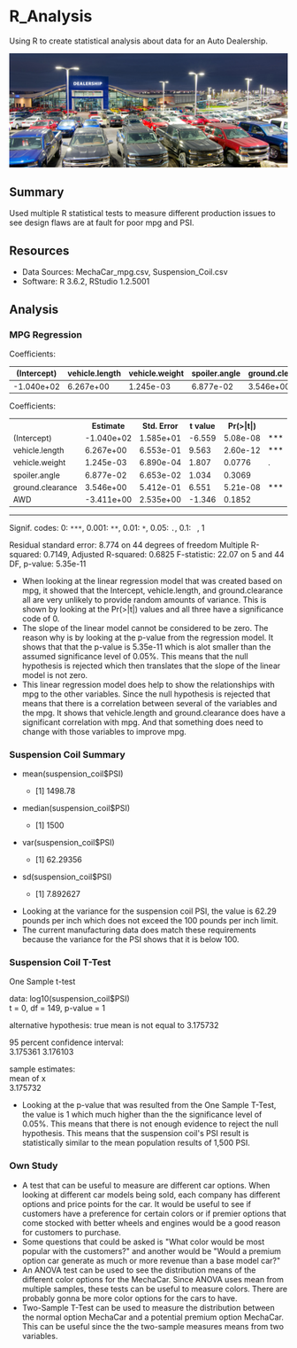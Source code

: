 # R_Analysis
Using R to create statistical analysis about data for an Auto Dealership.

![Dealership](Images/Dealership.jpg)

## Summary
Used multiple R statistical tests to measure different production issues to see design flaws are at fault for poor mpg and PSI.

## Resources
- Data Sources: MechaCar_mpg.csv, Suspension_Coil.csv
- Software: R 3.6.2, RStudio 1.2.5001

## Analysis
### MPG Regression

Coefficients:

|(Intercept) | vehicle.length | vehicle.weight | spoiler.angle | ground.clearance | AWD|
|------------|----------------|----------------|---------------|------------------|----|
| -1.040e+02 |   6.267e+00    |     1.245e-03  |  6.877e-02    |  3.546e+00 |-3.411e+00|

Coefficients:

<table style="width:100%">
  <tr>
    <th></th>
    <th>Estimate</th>
    <th>Std. Error</th>
    <th>t value</th>
    <th>Pr(>|t|)</th>
    <th></th>
  </tr>
  <tr>
    <td>(Intercept)</td>
    <td>-1.040e+02</td>
    <td>1.585e+01</td>
    <td>-6.559</td>
    <td>5.08e-08</td>
    <td>***</td>
  </tr>
  <tr>
    <td>vehicle.length</td>
    <td>6.267e+00</td>
    <td>6.553e-01</td>
    <td>9.563</td>
    <td>2.60e-12</td>
    <td>***</td>
  </tr>
 <tr>
    <td>vehicle.weight</td>
    <td>1.245e-03</td>
    <td>6.890e-04</td>
    <td>1.807</td>
    <td>0.0776</td>
    <td>.</td>
  </tr>
 <tr>
    <td>spoiler.angle</td>
    <td>6.877e-02</td>
    <td>6.653e-02</td>
    <td>1.034</td>
    <td>0.3069</td>
    <td></td>
  </tr>
 <tr>
    <td>ground.clearance</td>
    <td>3.546e+00</td>
    <td>5.412e-01</td>
    <td>6.551</td>
    <td>5.21e-08</td>
    <td>***</td>
  </tr>
 <tr>
    <td>AWD</td>
    <td>-3.411e+00</td>
    <td>2.535e+00</td>
    <td>-1.346</td>
    <td>0.1852</td>
    <td></td>
  </tr>
</table>

---

Signif. codes: 0: `***`, 0.001:  `**`, 0.01: `*`, 0.05: `.`, 0.1: ` `, 1

Residual standard error: 8.774 on 44 degrees of freedom
Multiple R-squared:  0.7149,	Adjusted R-squared:  0.6825 
F-statistic: 22.07 on 5 and 44 DF,  p-value: 5.35e-11

- When looking at the linear regression model that was created based on mpg, it showed that the Intercept, vehicle.length, and ground.clearance all are very unlikely to provide random amounts of variance. This is shown by looking at the Pr(>|t|) values and all three have a significance code of 0.
- The slope of the linear model cannot be considered to be zero. The reason why is by looking at the p-value from the regression model. It shows that that the p-value is 5.35e-11 which is alot smaller than the assumed significance level of 0.05%. This means that the null hypothesis is rejected which then translates that the slope of the linear model is not zero.
- This linear regression model does help to show the relationships with mpg to the other variables. Since the null hypothesis is rejected that means that there is a correlation between several of the variables and the mpg. It shows that vehicle.length and ground.clearance does have a significant correlation with mpg. And that something does need to change with those variables to improve mpg. 

### Suspension Coil Summary

* mean(suspension_coil$PSI)
  * [1] 1498.78

* median(suspension_coil$PSI)
  * [1] 1500

* var(suspension_coil$PSI)
  * [1] 62.29356

* sd(suspension_coil$PSI)
  * [1] 7.892627

- Looking at the variance for the suspension coil PSI, the value is 62.29 pounds per inch which does not exceed the 100 pounds per inch limit.
- The current manufacturing data does match these requirements because the variance for the PSI shows that it is below 100. 

### Suspension Coil T-Test
One Sample t-test

data:  log10(suspension_coil$PSI)
<br>t = 0, df = 149, p-value = 1

alternative hypothesis: true mean is not equal to 3.175732

95 percent confidence interval:
<br> 3.175361 3.176103

sample estimates:
<br>mean of x 
<br> 3.175732 

- Looking at the p-value that was resulted from the One Sample T-Test, the value is 1 which much higher than the the significance level of 0.05%. This means that there is not enough evidence to reject the null hypothesis. This means that the suspension coil's PSI result is statistically similar to the mean population results of 1,500 PSI.

### Own Study

- A test that can be useful to measure are different car options. When looking at different car models being sold, each company has different options and price points for the car. It would be useful to see if customers have a preference for certain colors or if premier options that come stocked with better wheels and engines would be a good reason for customers to purchase. 
- Some questions that could be asked is "What color would be most popular with the customers?" and another would be "Would a premium option car generate as much or more revenue than a base model car?"
- An ANOVA test can be used to see the distribution means of the different color options for the MechaCar. Since ANOVA uses mean from multiple samples, these tests can be useful to measure colors. There are probably gonna be more color options for the cars to have. 
- Two-Sample T-Test can be used to measure the distribution between the normal option MechaCar and a potential premium option MechaCar. This can be useful since the the two-sample measures means from two variables.